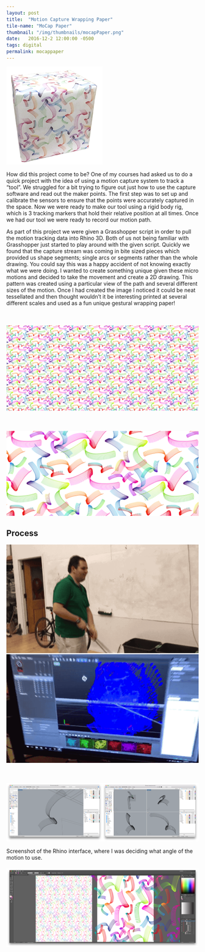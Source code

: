 ```yaml
---
layout: post
title:  "Motion Capture Wrapping Paper"
tile-name: "MoCap Paper"
thumbnail: "/img/thumbnails/mocapPaper.png"
date:   2016-12-2 12:00:00 -0500
tags: digital
permalink: mocappaper
---
```


<div class="image-container"><img src="../img/mocapPaper/box.png" alt="Logo" class="image-center" style="width:50%"/></div>

<!--Get a better picture of this-->

How did this project come to be? One of my courses had asked us to do a quick project with the idea of using a motion capture system to track a “tool”. We struggled for a bit trying to figure out just how to use the capture software and read out the maker points. The first step was to set up and calibrate the sensors to ensure that the points were accurately captured in the space. Now we were ready to make our tool using a rigid body rig, which is 3 tracking markers that hold their relative position at all times. Once we had our tool we were ready to record our motion path.

As part of this project we were given a Grasshopper script in order to pull the motion tracking data into Rhino 3D. Both of us not being familiar with Grasshopper just started to play around with the given script. Quickly we found that the capture stream was coming in bite sized pieces which provided us shape segments; single arcs or segments rather than the whole drawing. You could say this was a happy accident of not knowing exactly what we were doing. I wanted to create something unique given these micro motions and decided to take the movement and create a 2D drawing.  This pattern was created using a particular view of the path and several different sizes of the motion. Once I had created the image I noticed it could be neat tessellated and then thought wouldn’t it be interesting printed at several different scales and used as a fun unique gestural wrapping paper!

<div class="image-container" style="margin-top:50px;"><img src="../img/mocapPaper/pattern.png" alt="The Pattern"/></div>
<div class="image-container" style="margin-top:50px;"><img src="../img/mocapPaper/patternZoomed.png" alt="The Pattern Zommed In"/></div>


## Process

<!--Image of grasshopper script-->
<!--picture of the tool-->
<div class="row" style="padding:0px; margin:0px;">
  <div class="image-container small-6 column" style="padding:0px; margin:0px;"><img src="../img/mocapPaper/wanding.gif" alt="Wanding"/></div>
  <div class="image-container small-6 column" style="padding:0px; margin:0px;"><img src="../img/mocapPaper/wanding2.gif" alt="Wanding Output"/></div>
</div>
<!--gif of the motion-->

<div class="image-container" style="margin-top:50px;"><img src="../img/mocapPaper/rhino.png" alt="Rhino Screenshot"/></div>

Screenshot of the Rhino interface, where I was deciding what angle of the motion to use.

<div class="image-container" style="margin-top:20px;"><img src="../img/mocapPaper/aiScreenshot.png" alt="Illustrator Screenshot"/></div>
